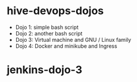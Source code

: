 # hive-devops-dojos

  - Dojo 1: simple bash script
  - Dojo 2: another bash script
  - Dojo 3: Virtual machine and GNU / Linux family
  - Dojo 4: Docker and minikube and Ingress


# jenkins-dojo-3
